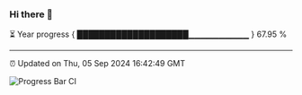### Hi there 👋

⏳ Year progress { ████████████████████▁▁▁▁▁▁▁▁▁▁ } 67.95 %

---

⏰ Updated on Thu, 05 Sep 2024 16:42:49 GMT

![Progress Bar CI](https://github.com/IshwaranRudhara/GIT-ACTION/workflows/Progress%20Bar%20CI/badge.svg)
